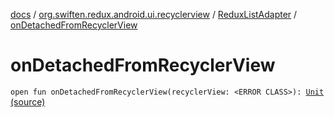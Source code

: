 [docs](../../index.md) / [org.swiften.redux.android.ui.recyclerview](../index.md) / [ReduxListAdapter](index.md) / [onDetachedFromRecyclerView](./on-detached-from-recycler-view.md)

# onDetachedFromRecyclerView

`open fun onDetachedFromRecyclerView(recyclerView: <ERROR CLASS>): `[`Unit`](https://kotlinlang.org/api/latest/jvm/stdlib/kotlin/-unit/index.html) [(source)](https://github.com/protoman92/KotlinRedux/tree/master/android/android-recyclerview/src/main/java/org/swiften/redux/android/ui/recyclerview/DiffedAdapter.kt#L80)